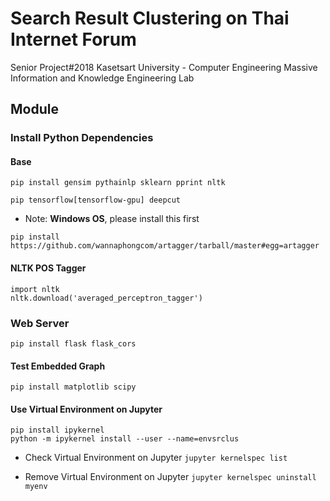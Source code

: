 # Search Result Clustering on Thai Internet Forum
Senior Project#2018 
Kasetsart University - Computer Engineering
Massive Information and Knowledge Engineering Lab

## Module

### Install Python Dependencies

#### Base
```
pip install gensim pythainlp sklearn pprint nltk
```

```
pip tensorflow[tensorflow-gpu] deepcut
```

* Note: **Windows OS**, please install this first
```
pip install https://github.com/wannaphongcom/artagger/tarball/master#egg=artagger
```

#### NLTK POS Tagger
```
import nltk
nltk.download('averaged_perceptron_tagger')
```

### Web Server
```
pip install flask flask_cors
```

#### Test Embedded Graph
```
pip install matplotlib scipy
```

#### Use Virtual Environment on Jupyter 
```
pip install ipykernel
python -m ipykernel install --user --name=envsrclus
```

* Check Virtual Environment on Jupyter  ```jupyter kernelspec list```

* Remove Virtual Environment on Jupyter  ```jupyter kernelspec uninstall myenv```